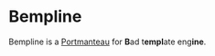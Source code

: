 # Bempline
Bempline is a [Portmanteau](https://en.wikipedia.org/wiki/Portmanteau) for
**B**ad t**empl**ate eng**ine**.
